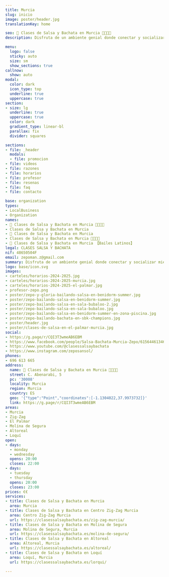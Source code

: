 ```yaml
---
title: Murcia
slug: inicio
image: poster/header.jpg
translationKey: home

seo: 🪇 Clases de Salsa y Bachata en Murcia 💃🏻🕺🏻
description: Disfruta de un ambiente genial donde conectar y socializar mientras aprendes a bailar y sudas de alegría. ¡Reserva tu clase gratis hoy! ☎️ 696 613 665

menu:
  logo: false
  sticky: auto
  size: sm
  show_sections: true
callnow:
  show: auto
modal:
  color: dark
  icon_type: top
  underline: true
  uppercase: true
section:
- size: lg
  underline: true
  uppercase: true
  color: dark
  gradient_type: linear-bl
  parallax: fix
  divider: squares

sections:
- file: _header
  modals:
  - file: promocion
- file: videos
- file: razones
- file: horarios
- file: profesor
- file: resenas
- file: faq
- file: contacto

base: organization
types:
- LocalBusiness
- Organization
names:
- 🪇 Clases de Salsa y Bachata en Murcia 💃🏻🕺🏻
- Clases de Salsa y Bachata en Murcia
- 🪇 Clases de Salsa y Bachata en Murcia
- Clases de Salsa y Bachata en Murcia 💃🏻🕺🏻
- 🥇 Clases de Salsa y Bachata en Murcia 【Bailes Latinos】
legal: CLASES SALSA Y BACHATA
nif: 48650504F
email: zepoman.z@gmail.com
summary: Disfruta de un ambiente genial donde conectar y socializar mientras aprendes a bailar salsa y bachata sudando de alegría.
logo: base/icon.svg
images:
- carteles/horarios-2024-2025.jpg
- carteles/horarios-2024-2025-murcia.jpg
- carteles/horarios-2024-2025-el-palmar.jpg
- profesor-zepo.png
- poster/zepo-y-gloria-bailando-salsa-en-benidorm-summer.jpg
- poster/zepo-bailando-salsa-en-benidorm-summer.jpg
- poster/zepo-bailando-salsa-en-sala-bubaloo-2.jpg
- poster/zepo-bailando-salsa-en-sala-bubaloo.jpg
- poster/zepo-bailando-salsa-en-benidorm-summer-en-zona-piscina.jpg
- poster/zepo-bailando-bachata-en-sbk-champions.jpg
- poster/header.jpg
- poster/clases-de-salsa-en-el-palmar-murcia.jpg
social:
- https://g.page/r/CQI3T3wmeAB6EBM
- https://www.facebook.com/people/Salsa-Bachata-Murcia-Zepo/61564461346298/
- https://www.youtube.com/@clasessalsaybachata
- https://www.instagram.com/zeposansol/
phones:
- 696 613 665
address:
  name: 🪇 Clases de Salsa y Bachata en Murcia 💃🏻🕺🏻
  street: C. Abenarabi, 5
  pc: '30008'
  locality: Murcia
  region: Murcia
  country: ES
  geo: '{"type":"Point","coordinates":[-1.1304022,37.9973732]}'
  link: https://g.page/r/CQI3T3wmeAB6EBM
areas:
- Murcia
- Zig-Zag
- El Palmar
- Molina de Segura
- Altoreal
- Loquí
open:
- days:
  - monday
  - wednesday
  opens: 20:00
  closes: 22:00
- days:
  - tuesday
  - thursday
  opens: 20:00
  closes: 23:00
prices: €€
services:
- title: Clases de Salsa y Bachata en Murcia
  area: Murcia
- title: Clases de Salsa y Bachata en Centro Zig-Zag Murcia
  area: Centro Zig-Zag Murcia
  url: https://clasessalsaybachata.es/zig-zag-murcia/
- title: Clases de Salsa y Bachata en Molina de Segura
  area: Molina de Segura, Murcia
  url: https://clasessalsaybachata.es/molina-de-segura/
- title: Clases de Salsa y Bachata en Altoreal
  area: Altoreal, Murcia
  url: https://clasessalsaybachata.es/altoreal/
- title: Clases de Salsa y Bachata en Loquí
  area: Loquí, Murcia
  url: https://clasessalsaybachata.es/lorqui/

---
```

